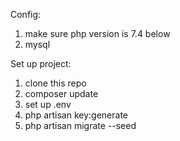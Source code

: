 Config:

1. make sure php version is 7.4 below
2. mysql

Set up project:

1. clone this repo
2. composer update
3. set up .env
4. php artisan key:generate
5. php artisan migrate --seed
